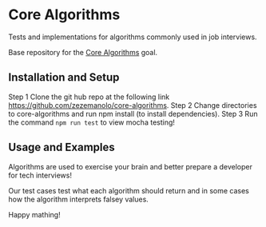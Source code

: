 # Core Algorithms

Tests and implementations for algorithms commonly used in job interviews.

Base repository for the [Core Algorithms](https://github.com/GuildCrafts/web-development-js/issues/123) goal.

## Installation and Setup
  Step 1 Clone the git hub repo at the following link https://github.com/zezemanolo/core-algorithms.
  Step 2 Change directories to core-algorithms and run npm install (to install dependencies).
  Step 3 Run the command `npm run test` to view mocha testing!

## Usage and Examples
Algorithms are used to exercise your brain and better prepare a developer for tech interviews!

Our test cases test what each algorithm should return and in some cases how the algorithm interprets falsey values.

Happy mathing! 
